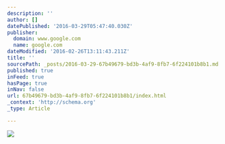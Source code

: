 ```yaml
---
description: ''
author: []
datePublished: '2016-03-29T05:47:40.030Z'
publisher:
  domain: www.google.com
  name: google.com
dateModified: '2016-02-26T13:11:43.211Z'
title: ''
sourcePath: _posts/2016-03-29-67b49679-bd3b-4af9-8fb7-6f224101b8b1.md
published: true
inFeed: true
hasPage: true
inNav: false
url: 67b49679-bd3b-4af9-8fb7-6f224101b8b1/index.html
_context: 'http://schema.org'
_type: Article

---
```

![](http://3e48d3x9ina42xth42nsnx17.wpengine.netdna-cdn.com/wp-content/uploads/2010/08/asean.jpg)